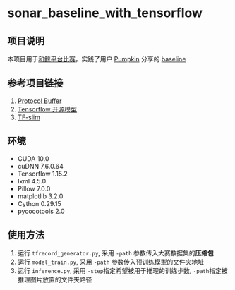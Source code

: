 # sonar_baseline_with_tensorflow
## 项目说明
本项目用于[和鲸平台比赛](https://www.kesci.com/home/competition/5e535a612537a0002ca864ac)，实践了用户 [Pumpkin](https://www.kesci.com/home/user/profile/5da7e869048089002c7d2f58) 分享的 [baseline](https://www.kesci.com/home/project/5e6331644b7a30002c98895e)

## 参考项目链接
1. [Protocol Buffer](https://github.com/protocolbuffers/protobuf.git) 
2. [Tensorflow 开源模型](https://github.com/tensorflow/models.git)
3. [TF-slim](https://github.com/google-research/tf-slim.git)

## 环境
- CUDA 10.0
- cuDNN 7.6.0.64
- Tensorflow 1.15.2
- lxml 4.5.0
- Pillow 7.0.0
- matplotlib 3.2.0
- Cython 0.29.15
- pycocotools 2.0


## 使用方法
1. 运行 `tfrecord_generator.py`, 采用 `-path` 参数传入大赛数据集的**压缩包** 
2. 运行 `model_train.py`, 采用 `-path` 参数传入预训练模型的文件夹地址
3. 运行 `inference.py`, 采用 `-step`指定希望被用于推理的训练步数, `-path`指定被推理图片放置的文件夹路径